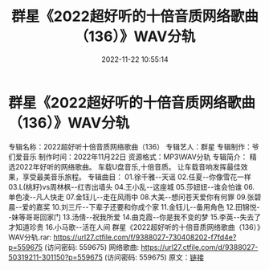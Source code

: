 ﻿---
title: 群星《2022超好听的十倍音质网络歌曲（136）》WAV分轨
date: 2022-11-22 10:55:14
categories: WAV车载音乐、镜像
tags: 华语中文
---
# 群星《2022超好听的十倍音质网络歌曲（136）》WAV分轨

专辑名称：2022超好听十倍音质网络歌曲（136）
专辑艺人：群星
专辑制作：爷们爱音乐
制作时间：2022年11月22日
资源格式：MP3\WAV分轨
专辑简介：
精选2022年好听的网络歌曲。
车载U盘音乐,十倍音质。
让车载音响发挥最佳效果，享受最美音乐旅程。
专辑曲目：
01.徐千雅--天谣
02.任夏--你像雪花一样
03.L(桃籽)vs周林枫--红杏出墙头
04.王小乱--这座城
05.莎妞妞--谁会怕谁
06.单色凌--凡人快走
07.金钰儿--走在风雨中
08.大美--想问苍天爱你有何罪
09.张碧晨--爱的嘉奖
10.刘三斤--下辈子还要和你成个家
11.金钰儿--备用角色
12.田锦悦--妹等哥哥回家门
13.汤倩--祝我所爱
14.曲克霞--你是我不变的梦
15.李英--失去了才知道珍贵
16.小马歌--活在人间
群星《2022超好听的十倍音质网络歌曲（136）》WAV分轨.rar: https://url27.ctfile.com/f/9388027-730408202-f7fd4e?p=559675
(访问密码: 559675)
网络歌曲: https://url27.ctfile.com/d/9388027-50319211-301150?p=559675
(访问密码: 559675)
原文：[链接](https://blog.sina.com.cn/s/blog_1647c7e76010310ct.html)